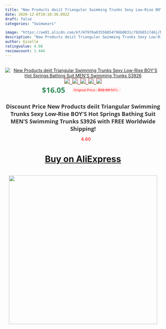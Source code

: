 ```yaml
---
title: "New Products deiit Triangular Swimming Trunks Sexy Low-Rise BOY'S Hot Springs Bathing Suit MEN'S Swimming Trunks S3926"
date: 2020-12-8T10:10:36.892Z
draft: false
categories: "Swimwears"

image: "https://ae01.alicdn.com/kf/H7970a03556054796b0031c7926051746j/New-Products-deiit-Triangular-Swimming-Trunks-Sexy-Low-Rise-BOY-S-Hot-Springs-Bathing-Suit-MEN.jpg"
description: "New Products deiit Triangular Swimming Trunks Sexy Low-Rise BOY'S Hot Springs Bathing Suit MEN'S Swimming Trunks S3926"
author: Giselle
ratingvalue: 4.60
reviewcount: 1.444
---
```

<br>
<div style="text-align: center;">
<a href="https://s.click.aliexpress.com/e/_9f2z8Z" target="_blank" rel="nofollow noopener noreferrer"><img alt="New Products deiit Triangular Swimming Trunks Sexy Low-Rise BOY'S Hot Springs Bathing Suit MEN'S Swimming Trunks S3926" class="magnifier-image" src="https://ae01.alicdn.com/kf/H7970a03556054796b0031c7926051746j/New-Products-deiit-Triangular-Swimming-Trunks-Sexy-Low-Rise-BOY-S-Hot-Springs-Bathing-Suit-MEN.jpg_640x640.jpg">
<br>
<img style="border:1px solid salmon" src="https://ae01.alicdn.com/kf/H7970a03556054796b0031c7926051746j/New-Products-deiit-Triangular-Swimming-Trunks-Sexy-Low-Rise-BOY-S-Hot-Springs-Bathing-Suit-MEN.jpg_120x120.jpg">&nbsp;&nbsp;<img style="border:1px solid salmon" src="https://ae01.alicdn.com/kf/Hb24d4ce223ee49a2a07c384431345040z/New-Products-deiit-Triangular-Swimming-Trunks-Sexy-Low-Rise-BOY-S-Hot-Springs-Bathing-Suit-MEN.jpg_120x120.jpg">&nbsp;&nbsp;<img style="border:1px solid salmon" src="_120x120.jpg">&nbsp;&nbsp;<img style="border:1px solid salmon" src="_120x120.jpg">&nbsp;&nbsp;<img style="border:1px solid salmon" src="https://ae01.alicdn.com/kf/H4afc014584fc458da1db36d9a6be3347O/New-Products-deiit-Triangular-Swimming-Trunks-Sexy-Low-Rise-BOY-S-Hot-Springs-Bathing-Suit-MEN.jpg_120x120.jpg"></a></div><br0>
<div style="text-align: center;"><span style="background-color: white; border: 0px; box-sizing: border-box; color: seagreen; display: inline-block; font-family: &quot;open sans&quot; , &quot;arial&quot; , &quot;helvetica&quot; , sans-serif , &quot;heiti&quot;; font-size: 24px; font-stretch: inherit; font-weight: 700; line-height: inherit; margin: 0px 10px 0px 0px; padding: 0px; vertical-align: middle;">$16.05 </span>
<span style="background: rgb(255 , 241 , 241); border-radius: 3px; border: 0px; box-sizing: border-box; color: #ff4747; display: inline-block; font-family: inherit; font-size: 12px; font-stretch: inherit; font-style: inherit; font-variant: inherit; font-weight: 600; line-height: inherit; margin: 0px; padding: 2px 5px; transform: scale(0.9); vertical-align: middle;">Original Price : <b style="text-decoration: line-through;">$32.09 </b> 50%&nbsp;&nbsp;</span></div>
<h1 style="color: #333333; display: inline-block; font-family: &quot;open sans&quot; , &quot;arial&quot; , &quot;helvetica&quot; , sans-serif , &quot;heiti&quot;; font-size: 18px; font-stretch: inherit; font-weight: 700; text-align: center;">Discount Price New Products deiit Triangular Swimming Trunks Sexy Low-Rise BOY'S Hot Springs Bathing Suit MEN'S Swimming Trunks S3926 with FREE Worldwide Shipping!</h1>
<div style="color: #ff4747; text-align: center;">
<img src="https://4.bp.blogspot.com/-M0ZcTcb-5uY/XleCXlxnR4I/AAAAAAAAAEc/OrjgMkXV1oMQFaCRZj5HQwOCBcu3w1FegCPcBGAYYCw/s1600/star.png" style="height: 15px;">&nbsp;<b>4.60</b></div>
<div class="button_cont" align="center"><a class="buynow_a" href="https://s.click.aliexpress.com/e/_9f2z8Z" target="_blank" rel="nofollow noopener noreferrer"><H1>Buy on AliExpress</H1></a></div><br>
<div class="separator" style="clear: both; text-align: center;">
<img src="https://lh3.googleusercontent.com/-pTy5HemUv9M/XlePHvY0dAI/AAAAAAAAAE4/0nX5iRUoIWY8eMW9Dpxeirr157OZliDIgCLcBGAsYHQ/s1600/badge.gif" width="480">
</div>
